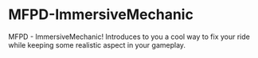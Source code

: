 # MFPD-ImmersiveMechanic
MFPD - ImmersiveMechanic! Introduces to you a cool way to fix your ride while keeping some realistic aspect in your gameplay.
